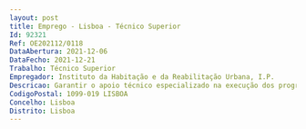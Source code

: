 ```yaml
--- 
layout: post
title: Emprego - Lisboa - Técnico Superior
Id: 92321
Ref: OE202112/0118
DataAbertura: 2021-12-06
DataFecho: 2021-12-21
Trabalho: Técnico Superior
Empregador: Instituto da Habitação e da Reabilitação Urbana, I.P.
Descricao: Garantir o apoio técnico especializado na execução dos programas de incentivos ao arrendamento, no Departamento de Incentivos ao Arrendamento, nomeadamente nas seguintes atividades   Proceder à análise de candidaturas   Efetuar a gestão administrativa das candidaturas   Realização de fiscalizações às candidaturas objeto de subvenção   Atendimento presencial, telefónico e por mail para apoio aos candidatos.
CodigoPostal: 1099-019 LISBOA
Concelho: Lisboa
Distrito: Lisboa
--- 
```

